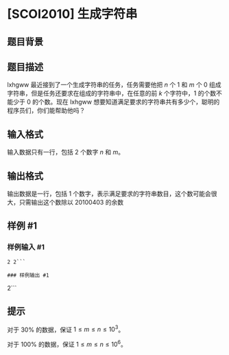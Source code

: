 # [SCOI2010] 生成字符串

## 题目背景



## 题目描述

lxhgww 最近接到了一个生成字符串的任务，任务需要他把 $n$ 个 $1$ 和 $m$ 个 $0$ 组成字符串，但是任务还要求在组成的字符串中，在任意的前 $k$ 个字符中，$1$ 的个数不能少于 $0$ 的个数。现在 lxhgww 想要知道满足要求的字符串共有多少个，聪明的程序员们，你们能帮助他吗？

## 输入格式

输入数据只有一行，包括 $2$ 个数字 $n$ 和 $m$。

## 输出格式

输出数据是一行，包括 $1$ 个数字，表示满足要求的字符串数目，这个数可能会很大，只需输出这个数除以 $20100403$ 的余数

## 样例 #1

### 样例输入 #1
```
2 2```

### 样例输出 #1

```
2```

## 提示

对于 $30\%$ 的数据，保证 $1\leq m\leq n\leq 10^3$。

对于 $100\%$ 的数据，保证 $1\leq m\leq n\leq 10^6$。
